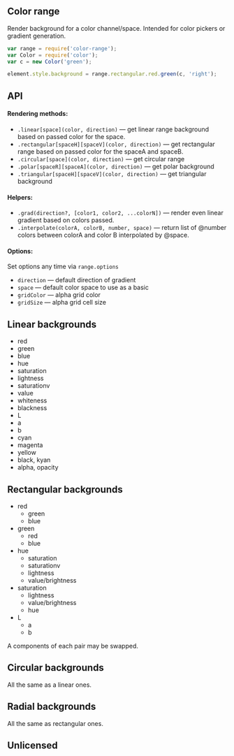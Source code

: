 ## Color range

Render background for a color channel/space. Intended for color pickers or gradient generation.


```js
var range = require('color-range');
var Color = require('color');
var c = new Color('green');

element.style.background = range.rectangular.red.green(c, 'right');
```

## API

#### Rendering methods:

* `.linear[space](color, direction)` — get linear range background based on passed color for the space.
* `.rectangular[spaceH][spaceV](color, direction)` — get rectangular range based on passed color for the spaceA and spaceB.
* `.circular[space](color, direction)` — get circular range
* `.polar[spaceR][spaceA](color, direction)` — get polar background
* `.triangular[spaceH][spaceV](color, direction)` — get triangular background

#### Helpers:

* `.grad(direction?, [color1, color2, ...colorN])` — render even linear gradient based on colors passed.
* `.interpolate(colorA, colorB, number, space)` — return list of @number colors between colorA and color B interpolated by @space.


#### Options:

Set options any time via `range.options`

* `direction` — default direction of gradient
* `space` — default color space to use as a basic
* `gridColor` — alpha grid color
* `gridSize` — alpha grid cell size


## Linear backgrounds

* red
* green
* blue
* hue
* saturation
* lightness
* saturationv
* value
* whiteness
* blackness
* L
* a
* b
* cyan
* magenta
* yellow
* black, kyan
* alpha, opacity


## Rectangular backgrounds

* red
	* green
	* blue
* green
	* red
	* blue
* hue
	* saturation
	* saturationv
	* lightness
	* value/brightness
* saturation
	* lightness
	* value/brightness
	* hue
* L
	* a
	* b

A components of each pair may be swapped.


## Circular backgrounds

All the same as a linear ones.


## Radial backgrounds

All the same as rectangular ones.


## Unlicensed